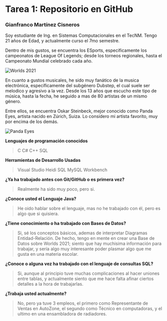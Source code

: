# Tarea 1: Repositorio en GitHub

### Gianfranco Martínez Cisneros

Soy estudiante de Ing. en Sistemas Computacionales en el TecNM. Tengo 21 años de Edad, y actualmente curso el 7mo semestre.

Dentro de mis gustos, se encuentra los ESports, especificamente los campeonatos de League Of Legends; desde los torneos regionales, hasta el Campeonato Mundial celebrado cada año.

![Worlds 2021](https://www.theloadout.com/wp-content/uploads/2021/09/league-of-legends-worlds-2021-location-580x334.jpg)

En cuanto a gustos musicales, he sido muy fanático de la musica electrónica, específicamente del subgénero Dubstep, el cual suele ser melodico y agresivo a la vez. Desde los 13 años que escucho este tipo de música, hasta la fecha, he seguido a mas de 80 artistas de un mismo género.

Entre ellos, se encuentra Oskar Steinbeck, mejor conocido como Panda Eyes, artista nacido en Zúrich, Suiza. Lo considero mi artista favorito, muy por encima de los demás.

![Panda Eyes](https://scontent.fnld1-1.fna.fbcdn.net/v/t1.6435-9/83945134_2930332347027135_7100457577472851968_n.jpg?_nc_cat=110&ccb=1-5&_nc_sid=8bfeb9&_nc_eui2=AeHuGi0MNmJ2rBitJ5wgWkVGaIp6iyHqu_9oinqLIeq7_0-WtuPgyIxXuO3bKzEhlAhpCjC6XeDlpw7EhzIBIC6p&_nc_ohc=_HVNDTbIGb4AX_oSjOl&_nc_oc=AQlEi6Oq-SIbeovJbI0nowbyNsauOc50HH3jlyg-kHKkC50xgI-ZKyzsRUarMex1yUs&tn=SSDJuKOE2kCHZoon&_nc_ht=scontent.fnld1-1.fna&oh=c42de1c6d2cdf4324b686f20e89b3891&oe=616337F9)

**Lenguajes de programación conocidos**
>C
C#
C++
SQL

**Herramientas de Desarrollo Usadas**
>Visual Studio
Heidi SQL
MySQL Workbench

**¿Ya ha trabajado antes con Git/GitHub o es primera vez?**
>Realmente ha sido muy poco, pero si.

**¿Conoce usted el Lenguaje Java?**
>He oido hablar sobre el lenguaje, mas no he trabajado con él, pero es algo que si quisiera.

**¿Tiene conocimiento o ha trabajado con Bases de Datos?**
>Si, sé los conceptos básicos, ademas de interpretar Diagramas Entidad-Relación. De hecho, tengo en mente en crear una Base de Datos sobre Worlds 2021; siento que hay muchisima información para trabajar, y sería algo muy interesante poder plasmar algo que me gusta en una materia escolar.

**¿Conoce o alguna vez ha trabajado con el lenguaje de consultas SQL?**
>Si, aunque al principio tuve muchas complicaciones al hacer uniones entre tablas, y actualmente siento que me hace falta afinar ciertos detalles a la hora de trabajarlas.

**¿Trabaja usted actualmente?**
>No, pero ya tuve 3 empleos, el primero como Representante de Ventas en AutoZone, el segundo como Técnico en computadoras, y el ultimo en una ensambladora de radiadores.